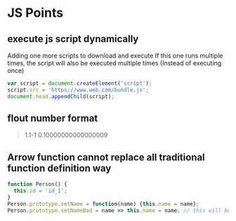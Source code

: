 # JS Points

## execute js script dynamically

Adding one more scripts to download and execute
If this one runs multiple times, the script will also be executed multiple times (Instead of executing once)

```js
var script = document.createElement('script');
script.src = 'https://www.web.com/bundle.js';
document.head.appendChild(script);
```

## flout number format

> 1.1-1
0.10000000000000009

## Arrow function cannot replace all traditional function definition way

```js
function Person() {
  this.id = 'id_1';
}
Person.prototype.setName = function(name) {this.name = name};
Person.prototype.setNameBad = name => this.name = name; // this will be global/window
```
